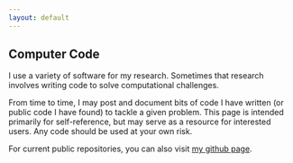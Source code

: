 ```yaml
---
layout: default
---
```


## Computer Code

I use a variety of software for my research.  Sometimes that research involves writing code to solve computational challenges.

From time to time, I may post and document bits of code I have written (or public code I have found) to tackle a given problem.  This page is intended primarily for self-reference, but may serve as a resource for interested users.  Any code should be used at your own risk.

For current public repositories, you can also visit [my github page](http://github.com/andrewsteck).
